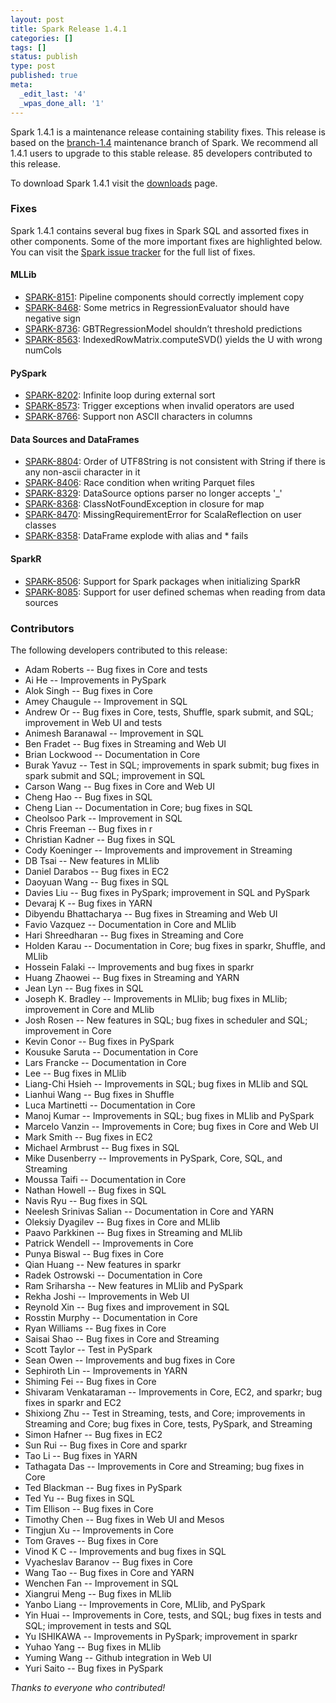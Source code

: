```yaml
---
layout: post
title: Spark Release 1.4.1
categories: []
tags: []
status: publish
type: post
published: true
meta:
  _edit_last: '4'
  _wpas_done_all: '1'
---
```


Spark 1.4.1 is a maintenance release containing stability fixes. This release is based on the [branch-1.4](https://github.com/apache/spark/tree/branch-1.4) maintenance branch of Spark. We recommend all 1.4.1 users to upgrade to this stable release. 85 developers contributed to this release.

To download Spark 1.4.1 visit the <a href="{{site.url}}downloads.html">downloads</a> page.

### Fixes
Spark 1.4.1 contains several bug fixes in Spark SQL and assorted fixes in other components. Some of the more important fixes are highlighted below. You can visit the [Spark issue tracker](https://issues.apache.org/jira/issues/?jql=project%20%3D%20SPARK%20AND%20fixVersion%20%3D%201.4.1%20ORDER%20BY%20priority%2C%20component) for the full list of fixes.

#### MLLib

 * [SPARK-8151](https://issues.apache.org/jira/browse/SPARK-8151): Pipeline components should correctly implement copy
 * [SPARK-8468](https://issues.apache.org/jira/browse/SPARK-8468): Some metrics in RegressionEvaluator should have negative sign
 * [SPARK-8736](https://issues.apache.org/jira/browse/SPARK-8736): GBTRegressionModel shouldn’t threshold predictions
 * [SPARK-8563](https://issues.apache.org/jira/browse/SPARK-8563): IndexedRowMatrix.computeSVD() yields the U with wrong numCols

#### PySpark

 * [SPARK-8202](https://issues.apache.org/jira/browse/SPARK-8202): Infinite loop during external sort
 * [SPARK-8573](https://issues.apache.org/jira/browse/SPARK-8573): Trigger exceptions when invalid operators are used
 * [SPARK-8766](https://issues.apache.org/jira/browse/SPARK-8766): Support non ASCII characters in columns

#### Data Sources and DataFrames

 * [SPARK-8804](https://issues.apache.org/jira/browse/SPARK-8804): Order of UTF8String is not consistent with String if there is any non-ascii character in it
 * [SPARK-8406](https://issues.apache.org/jira/browse/SPARK-8406): Race condition when writing Parquet files
 * [SPARK-8329](https://issues.apache.org/jira/browse/SPARK-8329): DataSource options parser no longer accepts '_'
 * [SPARK-8368](https://issues.apache.org/jira/browse/SPARK-8368): ClassNotFoundException in closure for map
 * [SPARK-8470](https://issues.apache.org/jira/browse/SPARK-8470): MissingRequirementError for ScalaReflection on user classes
 * [SPARK-8358](https://issues.apache.org/jira/browse/SPARK-8358): DataFrame explode with alias and * fails
 
#### SparkR
 * [SPARK-8506](https://issues.apache.org/jira/browse/SPARK-8506): Support for Spark packages when initializing SparkR
 * [SPARK-8085](https://issues.apache.org/jira/browse/SPARK-8085): Support for user defined schemas when reading from data sources

### Contributors
The following developers contributed to this release:

 * Adam Roberts -- Bug fixes in Core and tests
 * Ai He -- Improvements in PySpark
 * Alok Singh -- Bug fixes in Core
 * Amey Chaugule -- Improvement in SQL
 * Andrew Or -- Bug fixes in Core, tests, Shuffle, spark submit, and SQL; improvement in Web UI and tests
 * Animesh Baranawal -- Improvement in SQL
 * Ben Fradet -- Bug fixes in Streaming and Web UI
 * Brian Lockwood -- Documentation in Core
 * Burak Yavuz -- Test in SQL; improvements in spark submit; bug fixes in spark submit and SQL; improvement in SQL
 * Carson Wang -- Bug fixes in Core and Web UI
 * Cheng Hao -- Bug fixes in SQL
 * Cheng Lian -- Documentation in Core; bug fixes in SQL
 * Cheolsoo Park -- Improvement in SQL
 * Chris Freeman -- Bug fixes in r
 * Christian Kadner -- Bug fixes in SQL
 * Cody Koeninger -- Improvements and improvement in Streaming
 * DB Tsai -- New features in MLlib
 * Daniel Darabos -- Bug fixes in EC2
 * Daoyuan Wang -- Bug fixes in SQL
 * Davies Liu -- Bug fixes in PySpark; improvement in SQL and PySpark
 * Devaraj K -- Bug fixes in YARN
 * Dibyendu Bhattacharya -- Bug fixes in Streaming and Web UI
 * Favio Vazquez -- Documentation in Core and MLlib
 * Hari Shreedharan -- Bug fixes in Streaming and Core
 * Holden Karau -- Documentation in Core; bug fixes in sparkr, Shuffle, and MLlib
 * Hossein Falaki -- Improvements and bug fixes in sparkr
 * Huang Zhaowei -- Bug fixes in Streaming and YARN
 * Jean Lyn -- Bug fixes in SQL
 * Joseph K. Bradley -- Improvements in MLlib; bug fixes in MLlib; improvement in Core and MLlib
 * Josh Rosen -- New features in SQL; bug fixes in scheduler and SQL; improvement in Core
 * Kevin Conor -- Bug fixes in PySpark
 * Kousuke Saruta -- Documentation in Core
 * Lars Francke -- Documentation in Core
 * Lee -- Bug fixes in MLlib
 * Liang-Chi Hsieh -- Improvements in SQL; bug fixes in MLlib and SQL
 * Lianhui Wang -- Bug fixes in Shuffle
 * Luca Martinetti -- Documentation in Core
 * Manoj Kumar -- Improvements in SQL; bug fixes in MLlib and PySpark
 * Marcelo Vanzin -- Improvements in Core; bug fixes in Core and Web UI
 * Mark Smith -- Bug fixes in EC2
 * Michael Armbrust -- Bug fixes in SQL
 * Mike Dusenberry -- Improvements in PySpark, Core, SQL, and Streaming
 * Moussa Taifi -- Documentation in Core
 * Nathan Howell -- Bug fixes in SQL
 * Navis Ryu -- Bug fixes in SQL
 * Neelesh Srinivas Salian -- Documentation in Core and YARN
 * Oleksiy Dyagilev -- Bug fixes in Core and MLlib
 * Paavo Parkkinen -- Bug fixes in Streaming and MLlib
 * Patrick Wendell -- Improvements in Core
 * Punya Biswal -- Bug fixes in Core
 * Qian Huang -- New features in sparkr
 * Radek Ostrowski -- Documentation in Core
 * Ram Sriharsha -- New features in MLlib and PySpark
 * Rekha Joshi -- Improvements in Web UI
 * Reynold Xin -- Bug fixes and improvement in SQL
 * Rosstin Murphy -- Documentation in Core
 * Ryan Williams -- Bug fixes in Core
 * Saisai Shao -- Bug fixes in Core and Streaming
 * Scott Taylor -- Test in PySpark
 * Sean Owen -- Improvements and bug fixes in Core
 * Sephiroth Lin -- Improvements in YARN
 * Shiming Fei -- Bug fixes in Core
 * Shivaram Venkataraman -- Improvements in Core, EC2, and sparkr; bug fixes in sparkr and EC2
 * Shixiong Zhu -- Test in Streaming, tests, and Core; improvements in Streaming and Core; bug fixes in Core, tests, PySpark, and Streaming
 * Simon Hafner -- Bug fixes in EC2
 * Sun Rui -- Bug fixes in Core and sparkr
 * Tao Li -- Bug fixes in YARN
 * Tathagata Das -- Improvements in Core and Streaming; bug fixes in Core
 * Ted Blackman -- Bug fixes in PySpark
 * Ted Yu -- Bug fixes in SQL
 * Tim Ellison -- Bug fixes in Core
 * Timothy Chen -- Bug fixes in Web UI and Mesos
 * Tingjun Xu -- Improvements in Core
 * Tom Graves -- Bug fixes in Core
 * Vinod K C -- Improvements and bug fixes in SQL
 * Vyacheslav Baranov -- Bug fixes in Core
 * Wang Tao -- Bug fixes in Core and YARN
 * Wenchen Fan -- Improvement in SQL
 * Xiangrui Meng -- Bug fixes in MLlib
 * Yanbo Liang -- Improvements in Core, MLlib, and PySpark
 * Yin Huai -- Improvements in Core, tests, and SQL; bug fixes in tests and SQL; improvement in tests and SQL
 * Yu ISHIKAWA -- Improvements in PySpark; improvement in sparkr
 * Yuhao Yang -- Bug fixes in MLlib
 * Yuming Wang -- Github integration in Web UI
 * Yuri Saito -- Bug fixes in PySpark

_Thanks to everyone who contributed!_

